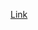 [Link](https://machinelearningmastery.com/k-means-clustering-in-opencv-and-application-for-color-quantization/)
